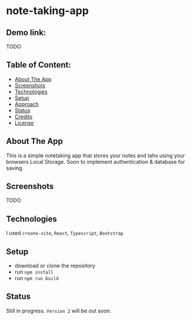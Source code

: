 # note-taking-app

## Demo link:
TODO

## Table of Content:

- [About The App](#about-the-app)
- [Screenshots](#screenshots)
- [Technologies](#technologies)
- [Setup](#setup)
- [Approach](#approach)
- [Status](#status)
- [Credits](#credits)
- [License](#license)

## About The App
This is a simple notetaking app that stores your notes and tahs using your browsers Local Storage.  Soon to implement authentication & database for saving.


## Screenshots
TODO

## Technologies
I used `create-vite`, `React`,  `Typescript`, `Bootstrap`

## Setup
- download or clone the repository
- run `npm install`
- run `npm run build`

## Status
Still in progress. `Version 2` will be out soon.
